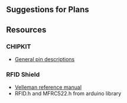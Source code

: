 ## Suggestions for Plans



## Resources

### CHIPKIT
 - [General pin descriptions](https://reference.digilentinc.com/chipkit_uno32/refmanual)


### RFID Shield
 - [Velleman reference manual](https://www.kjell.com/globalassets/mediaassets/745241_87046_manual_en.pdf?ref=F235D313D7)
 - RFID.h and MFRC522.h from arduino library
